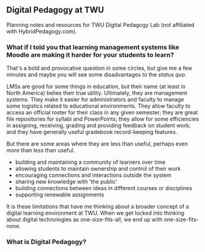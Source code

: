 ## Digital Pedagogy at TWU
Planning notes and resources for TWU Digital Pedagogy Lab (not affiliated with HybridPedagogy.com).

### What if I told you that learning management systems like Moodle are making it harder for your students to learn?

That's a bold and provocative question in some circles, but give me a few minutes and maybe you will see some disadvantages to the _status quo_.

LMSs are good for some things in education, but their name (at least in North America) belies their true utility. Ultimately, they are management systems. They make it easier for administrators and faculty to manage some logistics related to educational environments. They allow faculty to access an official roster for their class in any given semester; they are great file repositories for syllabi and PowerPoints; they allow for some efficiencies in assigning, receiving, grading and providing feedback on student work; and they have generally useful gradebook record-keeping features.

But there are some areas where they are less than useful, perhaps even more than less than useful.
* building and maintaining a community of learners over time
* allowing students to maintain ownership and control of their work
* encouraging connections and interactions outside the system
* sharing new knowledge with 'the public'
* building connections between ideas in different courses or disciplines
* supporting renewable assignments

It is these limitations that have me thinking about a broader concept of a digital learning environment at TWU. When we get locked into thinking about digital technologies as one-size-fits-all, we end up with one-size-fits-none.

### What is Digital Pedagogy?
